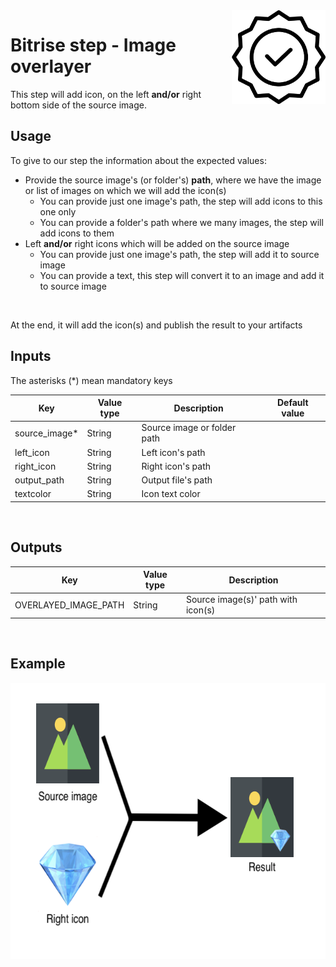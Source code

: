 <img align="right" src="assets/icon.svg" width="150" height="150" >

# Bitrise step - Image overlayer

This step will add icon, on the left **and/or** right bottom side of the source image.

## Usage

To give to our step the information about the expected values:
- Provide the source image's (or folder's) **path**, where we have the image or list of images on which we will add the icon(s)
  - You can provide just one image's path, the step will add icons to this one only
  - You can provide a folder's path where we many images, the step will add icons to them
- Left **and/or** right icons which will be added on the source image
  - You can provide just one image's path, the step will add it to source image
  - You can provide a text, this step will convert it to an image and add it to source image

<br/>

At the end, it will add the icon(s) and publish the result to your artifacts

## Inputs

The asterisks (*) mean mandatory keys

|Key             |Value type                     |Description    |Default value        
|----------------|-------------|--------------|--------------|
|source_image* |String |Source image or folder path||
|left_icon |String |Left icon's path||
|right_icon |String |Right icon's path||
|output_path |String |Output file's path ||
|textcolor |String |Icon text color ||

<br />

## Outputs

|Key             |Value type    |Description
|----------------|-------------|--------------|
|OVERLAYED_IMAGE_PATH |String |Source image(s)' path with icon(s)|

<br />

## Example

<img align="center" src="assets/demo.png" width="600" height="442" >

<br />
